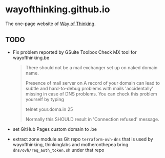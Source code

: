# wayofthinking.github.io

The one-page website of [Way of Thinking](http://wayofthinking.net).

## TODO

- Fix problem reported by GSuite Toolbox Check MX tool for wayofthinking.be

  >  There should not be a mail exchanger set up on naked domain name.
  >
  > Presence of mail server on A record of your domain can lead to subtle and hard-to-debug problems with mails 'accidentally' missing in case of DNS problems. You can check this problem yourself by typing
  >
  > telnet your.doma.in 25
  >
  > Normally this SHOULD result in 'Connection refused' message.

- set GitHub Pages custom domain to .be
- extract zone module as Git repo `terraform-ovh-dns` that is used by wayofthinking, thinkinglabs and motheronthepea
  bring `dns/ovh/req_auth_token.sh` under that repo



